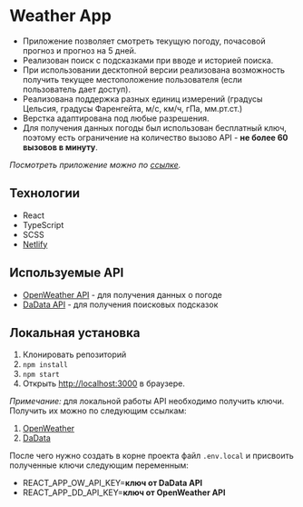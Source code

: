 # Weather App

-   Приложение позволяет смотреть текущую погоду, почасовой прогноз и прогноз на 5 дней.
-   Реализован поиск с подсказками при вводе и историей поиска.
-   При использовании десктопной версии реализована возможность получить текущее местоположение пользователя (если пользователь дает доступ).
-   Реализована поддержка разных единиц измерений (градусы Цельсия, градусы Фаренгейта, м/с, км/ч, гПа, мм.рт.ст.)
-   Верстка адаптирована под любые разрешения.
-   Для получения данных погоды был использован бесплатный ключ, поэтому есть ограничение на количество вызово API - **не более 60 вызовов в минуту**.

_Посмотреть приложение можно по [ссылке](https://outside-weather.netlify.app/)._

## Технологии

-   React
-   TypeScript
-   SCSS
-   [Netlify](https://app.netlify.com/)

## Используемые API

-   [OpenWeather API](https://openweathermap.org/api) - для получения данных о погоде
-   [DaData API](https://dadata.ru/api/) - для получения поисковых подсказок

## Локальная установка

1. Клонировать репозиторий
2. `npm install`
3. `npm start`
4. Открыть [http://localhost:3000](http://localhost:3000) в браузере.

_Примечание:_ для локальной работы API необходимо получить ключи. Получить их можно по следующим ссылкам:

1. [OpenWeather](https://home.openweathermap.org/api_keys)
2. [DaData](https://dadata.ru/profile/#info)

После чего нужно создать в корне проекта файл `.env.local` и присвоить полученные ключи следующим переменным:

-   REACT_APP_OW_API_KEY=**ключ от DaData API**
-   REACT_APP_DD_API_KEY=**ключ от OpenWeather API**
